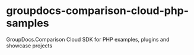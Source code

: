 # groupdocs-comparison-cloud-php-samples
GroupDocs.Comparison Cloud SDK for PHP examples, plugins and showcase projects 
